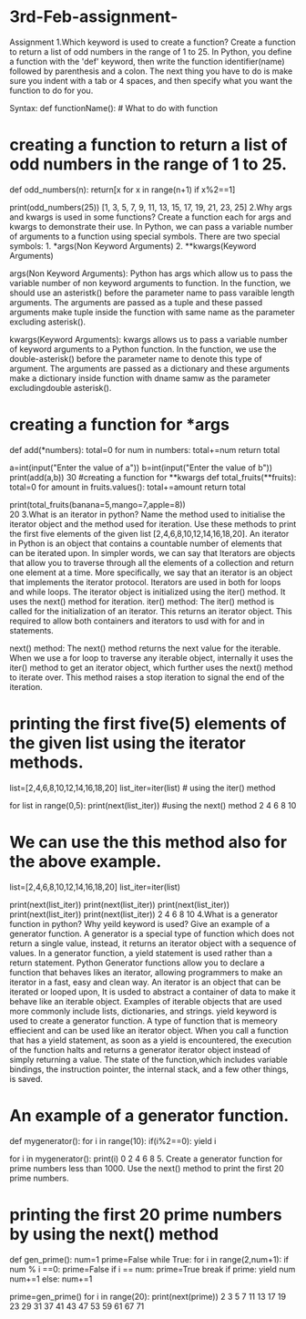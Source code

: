 # 3rd-Feb-assignment-
Assignment
1.Which keyword is used to create a function? Create a function to return a list of odd numbers in the range of 1 to 25.
In Python, you define a function with the 'def' keyword, then write the function identifier(name) followed by parenthesis and a colon.
 The next thing you have to do is make sure you indent with a tab or 4 spaces, and then specify what you want the function to do for you.

 Syntax:  def functionName():
              # What to do with function
# creating a function to return a list of odd numbers in the range of 1 to 25.
def odd_numbers(n):
    return[x for x in range(n+1) if x%2==1]

print(odd_numbers(25))
[1, 3, 5, 7, 9, 11, 13, 15, 17, 19, 21, 23, 25]
2.Why args and kwargs is used in some functions? Create a function each for args and kwargs to demonstrate their use.
In Python, we can pass a variable number of arguments to a function using special symbols. There are two special symbols:
    1. *args(Non Keyword Arguments)
    2. **kwargs(Keyword Arguments)

args(Non Keyword Arguments): Python has args which allow us to pass the variable number of non keyword arguments to function. In the function, we should use an asteristk() before the parameter name to pass varaible length arguments. The arguments are passed as a tuple and these passed arguments make tuple inside the function with same name as the parameter excluding asterisk().

kwargs(Keyword Arguments): kwargs allows us to pass a variable number of keyword arguments to a Python function. In the function, we use the double-asterisk() before the parameter name to denote this type of argument. The arguments are passed as a dictionary and these arguments make a dictionary inside function with dname samw as the parameter excludingdouble asterisk().

# creating a function for *args
def add(*numbers):
    total=0
    for num in numbers:
        total+=num
    return total

a=int(input("Enter the value of a"))
b=int(input("Enter the value of b"))
print(add(a,b))
30
#creating a function for **kwargs
def total_fruits(**fruits):
    total=0
    for amount in fruits.values():
        total+=amount
    return total


print(total_fruits(banana=5,mango=7,apple=8))    
20
3.What is an iterator in python? Name the method used to initialise the iterator object and the method used for iteration. Use these methods to print the first five elements of the given list [2,4,6,8,10,12,14,16,18,20].
An iterator in Python is an object that contains a countable number of elements that can be iterated upon. In simpler words, we can say that Iterators are objects that allow you to traverse through all the elements of a collection and return one element at a time. More specifically, we say that an iterator is an object that implements the iterator protocol. Iterators are used in both for loops and while loops.
The iterator object is initialized using the iter() method. It uses the next() method for iteration.
iter() method: The iter() method is called for the initialization of an iterator. This returns an iterator object. This required to allow both containers and iterators to usd with for and in statements.

next() method: The next() method returns the next value for the iterable. When we use a for loop to traverse any iterable object, internally it uses the iter() method to get an iterator object, which further uses the next() method to iterate over. This method raises a stop iteration to signal the end of the iteration.

# printing the first five(5) elements of the given list using the iterator methods.
list=[2,4,6,8,10,12,14,16,18,20]
list_iter=iter(list)        # using the iter() method
 
for list in range(0,5):
    print(next(list_iter))    #using the next() method
2
4
6
8
10
# We can use the this method also for the above example.
list=[2,4,6,8,10,12,14,16,18,20]
list_iter=iter(list)

print(next(list_iter))
print(next(list_iter))
print(next(list_iter))
print(next(list_iter))
print(next(list_iter))
2
4
6
8
10
4.What is a generator function in python? Why yeild keyword is used? Give an example of a generator function.
A generator is a special type of function which does not return a single value, instead, it returns an iterator object with a sequence of values. In a generator function, a yield statement is used rather than a return statement.
 Python Generator functions allow you to declare a function that behaves likes an iterator, allowing programmers to make an iterator in a fast, easy and clean way. An iterator is an object that can be iterated or looped upon, It is usded to abstract a container of data to make it behave like an iterable object. Examples of iterable objects that are used more commonly include lists, dictionaries, and strings.
yield keyword is used to create a generator function. A type of function that is memeory effiecient and can be used like an iterator object.
When you call a function that has a yield statement, as soon as a yield is encountered, the execution of the function halts and returns a generator iterator object instead of simply returning a value. The state of the function,which includes variable bindings, the instruction pointer, the internal stack, and a few other things, is saved.

# An example of a generator function.
def mygenerator():
    for i in range(10):
        if(i%2==0):
            yield i
            
for i in mygenerator():
    print(i)
0
2
4
6
8
5. Create a generator function for prime numbers less than 1000. Use the next() method to print the first 20 prime numbers.
# printing the first 20 prime numbers by using the next() method
def gen_prime():
    num=1
    prime=False
    while True:
        for i in range(2,num+1):
            if num % i ==0:
                prime=False
                if i == num:
                    prime=True
                break
        if prime:
            yield num
            num+=1
        else:
            num+=1
            
prime=gen_prime()
for i in range(20):
    print(next(prime))
2
3
5
7
11
13
17
19
23
29
31
37
41
43
47
53
59
61
67
71
 
